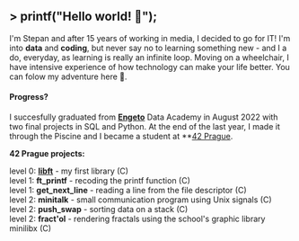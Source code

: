 ## > printf("Hello world! 👋");

I'm Stepan and after 15 years of working in media, I decided to go for IT! I'm into **data** and **coding**, but never say no to learning something new - and I a do, everyday, as learning is really an infinite loop. Moving on a wheelchair, I have intensive experience of how technology can make your life better. You can folow my adventure here 💪.

#### Progress? 
I succesfully graduated from **[Engeto](https://engeto.cz)** Data Academy in August 2022 with two final projects in SQL and Python. At the end of the last year, I made it through the Piscine and I became a student at **[42 Prague](https://42prague.com).

**42 Prague projects:**

level 0: **[libft](https://github.com/birkofcz/42__libft)** - my first library (C)  
level 1: **ft_printf** - recoding the printf function (C)  
level 1: **get_next_line** - reading a line from the file descriptor (C)  
level 2: **minitalk** - small communication program using Unix signals (C)  
level 2: **push_swap** - sorting data on a stack (C)  
level 2: **fract'ol** - rendering fractals using the school's graphic library minilibx (C)  

> 



<!--
**birkofcz/birkofcz** is a ✨ _special_ ✨ repository because its `README.md` (this file) appears on your GitHub profile.

Here are some ideas to get you started:

- 🔭 I’m currently working on ...
- 🌱 I’m currently learning ...
- 👯 I’m looking to collaborate on ...
- 🤔 I’m looking for help with ...
- 💬 Ask me about ...
- 📫 How to reach me: ...
- 😄 Pronouns: ...
- ⚡ Fun fact: ...
-->



